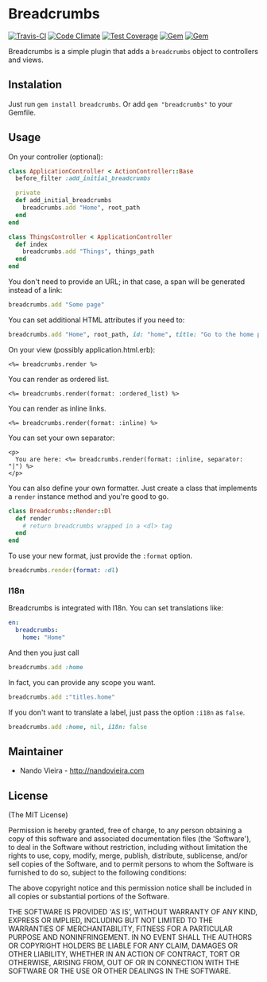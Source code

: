 # Breadcrumbs

[![Travis-CI](https://travis-ci.org/fnando/breadcrumbs.png)](https://travis-ci.org/fnando/breadcrumbs)
[![Code Climate](https://codeclimate.com/github/fnando/breadcrumbs/badges/gpa.svg)](https://codeclimate.com/github/fnando/breadcrumbs)
[![Test Coverage](https://codeclimate.com/github/fnando/breadcrumbs/badges/coverage.svg)](https://codeclimate.com/github/fnando/breadcrumbs/coverage)
[![Gem](https://img.shields.io/gem/v/breadcrumbs.svg)](https://rubygems.org/gems/breadcrumbs)
[![Gem](https://img.shields.io/gem/dt/breadcrumbs.svg)](https://rubygems.org/gems/breadcrumbs)

Breadcrumbs is a simple plugin that adds a `breadcrumbs` object to controllers and views.

## Instalation

Just run `gem install breadcrumbs`. Or add `gem "breadcrumbs"` to your Gemfile.

## Usage

On your controller (optional):

```ruby
class ApplicationController < ActionController::Base
  before_filter :add_initial_breadcrumbs

  private
  def add_initial_breadcrumbs
    breadcrumbs.add "Home", root_path
  end
end

class ThingsController < ApplicationController
  def index
    breadcrumbs.add "Things", things_path
  end
end
```

You don't need to provide an URL; in that case, a span will be generated
instead of a link:

```ruby
breadcrumbs.add "Some page"
```

You can set additional HTML attributes if you need to:

```ruby
breadcrumbs.add "Home", root_path, id: "home", title: "Go to the home page"
```

On your view (possibly application.html.erb):

```erb
<%= breadcrumbs.render %>
```

You can render as ordered list.

```erb
<%= breadcrumbs.render(format: :ordered_list) %>
```

You can render as inline links.

```erb
<%= breadcrumbs.render(format: :inline) %>
```

You can set your own separator:

```erb
<p>
  You are here: <%= breadcrumbs.render(format: :inline, separator: "|") %>
</p>
```

You can also define your own formatter. Just create a class that implements a `render` instance
method and you're good to go.

```ruby
class Breadcrumbs::Render::Dl
  def render
    # return breadcrumbs wrapped in a <dl> tag
  end
end
```

To use your new format, just provide the `:format` option.

```ruby
breadcrumbs.render(format: :dl)
```

### I18n

Breadcrumbs is integrated with I18n. You can set translations like:

```yaml
en:
  breadcrumbs:
    home: "Home"
```

And then you just call

```ruby
breadcrumbs.add :home
```

In fact, you can provide any scope you want.

```ruby
breadcrumbs.add :"titles.home"
```

If you don't want to translate a label, just pass the option `:i18n` as `false`.

```ruby
breadcrumbs.add :home, nil, i18n: false
```

## Maintainer

* Nando Vieira - http://nandovieira.com

## License

(The MIT License)

Permission is hereby granted, free of charge, to any person obtaining
a copy of this software and associated documentation files (the
'Software'), to deal in the Software without restriction, including
without limitation the rights to use, copy, modify, merge, publish,
distribute, sublicense, and/or sell copies of the Software, and to
permit persons to whom the Software is furnished to do so, subject to
the following conditions:

The above copyright notice and this permission notice shall be
included in all copies or substantial portions of the Software.

THE SOFTWARE IS PROVIDED 'AS IS', WITHOUT WARRANTY OF ANY KIND,
EXPRESS OR IMPLIED, INCLUDING BUT NOT LIMITED TO THE WARRANTIES OF
MERCHANTABILITY, FITNESS FOR A PARTICULAR PURPOSE AND NONINFRINGEMENT.
IN NO EVENT SHALL THE AUTHORS OR COPYRIGHT HOLDERS BE LIABLE FOR ANY
CLAIM, DAMAGES OR OTHER LIABILITY, WHETHER IN AN ACTION OF CONTRACT,
TORT OR OTHERWISE, ARISING FROM, OUT OF OR IN CONNECTION WITH THE
SOFTWARE OR THE USE OR OTHER DEALINGS IN THE SOFTWARE.
